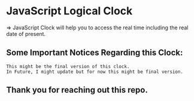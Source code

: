 # JavaScript Logical Clock
=> JavaScript Clock will help you to access the real time including the real date of present.
## Some Important Notices Regarding this Clock:
```
This might be the final version of this clock. 
In Future, I might update but for now this might be final version. 
```
## Thank you for reaching out this repo.